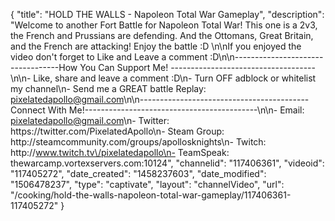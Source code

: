 {
    "title": "HOLD THE WALLS - Napoleon Total War Gameplay",
    "description": "Welcome to another Fort Battle for Napoleon Total War!  This one is a 2v3, the French and Prussians are defending.  And the Ottomans, Great Britain, and the French are attacking!  Enjoy the battle :D \n\nIf you enjoyed the video don't forget to Like and Leave a comment :D\n\n----------------------------------How You Can Support Me! ------------------------------------\n\n- Like, share and leave a comment :D\n- Turn OFF adblock or whitelist my channel\n- Send me a GREAT battle Replay: pixelatedapollo@gmail.com\n\n------------------------------------------Connect With Me!-------------------------------------------\n\n- Email: pixelatedapollo@gmail.com\n- Twitter: https:\/\/twitter.com\/PixelatedApollo\n- Steam Group:  http:\/\/steamcommunity.com\/groups\/apollosknights\n- Twitch: http:\/\/www.twitch.tv\/pixelatedapollo\n- TeamSpeak: thewarcamp.vortexservers.com:10124",
    "channelid": "117406361",
    "videoid": "117405272",
    "date_created": "1458237603",
    "date_modified": "1506478237",
    "type": "captivate",
    "layout": "channelVideo",
    "url": "\/cooking\/hold-the-walls-napoleon-total-war-gameplay\/117406361-117405272"
}